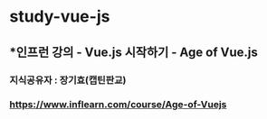 # study-vue-js

## *인프런 강의 - Vue.js 시작하기 - Age of Vue.js
### 지식공유자 : 장기효(캡틴판교)
### https://www.inflearn.com/course/Age-of-Vuejs
